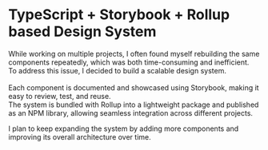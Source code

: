
# TypeScript + Storybook + Rollup based Design System     
While working on multiple projects, I often found myself rebuilding the same components repeatedly, which was both time-consuming and inefficient.  <br>
To address this issue, I decided to build a scalable design system.
<br><br>
Each component is documented and showcased using Storybook, making it easy to review, test, and reuse.  <br>
The system is bundled with Rollup into a lightweight package and published as an NPM library, allowing seamless integration across different projects.<br>

I plan to keep expanding the system by adding more components and improving its overall architecture over time.
